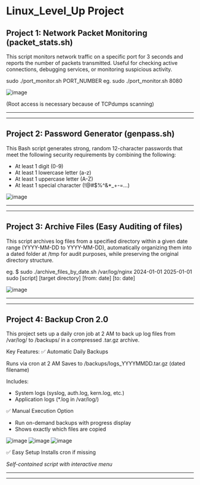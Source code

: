# Linux_Level_Up Project

Project 1: Network Packet Monitoring (packet_stats.sh)
-------------------------------------------------------------------
This script monitors network traffic on a specific port for 3 seconds and reports the number of packets transmitted. Useful for checking active connections, debugging services, or monitoring suspicious activity.

sudo ./port_monitor.sh PORT_NUMBER eg.  sudo ./port_monitor.sh 8080

![image](https://github.com/user-attachments/assets/296622cb-1486-4e7c-a01c-0ffb939e882a)


(Root access is necessary because of TCPdumps scanning)

-----------------------------------------------------------------------------
-----------------------------------------------------------------------------

Project 2: Password Generator (genpass.sh) 
-----------------------------------------------------------------------
This Bash script generates strong, random 12-character passwords that meet the following security requirements by combining the following:
  * At least 1 digit (0-9)
  * At least 1 lowercase letter (a-z)
  * At least 1 uppercase letter (A-Z)
  * At least 1 special character (!@#$%^&*_+-=...)

![image](https://github.com/user-attachments/assets/1ffd1fd2-631d-41d2-89e8-b4cc355f561d)

-----------------------------------------------------------------------------------------------------------
----------------------------------------------------------------------------------------------------------- 

Project 3: Archive Files (Easy Auditing of files)
-----------------------------------------------------------------------
This script archives log files from a specified directory within a given date range (YYYY-MM-DD to YYYY-MM-DD), automatically organizing them into a dated folder at /tmp for audit purposes, while preserving the original directory structure.

eg. $ sudo ./archive_files_by_date.sh /var/log/nginx 2024-01-01 2025-01-01 </br>
       sudo [script] [target directory] [from: date] [to: date]

![image](https://github.com/user-attachments/assets/08aad6b5-b71e-497f-9c2e-6275c1aa0608)


-----------------------------------------------------------------------------------------------------------
-----------------------------------------------------------------------------------------------------------

Project 4: Backup Cron 2.0
-----------------------------------------------------------------------

This project sets up a daily cron job at 2 AM to back up log files from /var/log/ to /backups/ in a compressed .tar.gz archive.

Key Features:
✅ Automatic Daily Backups

Runs via cron at 2 AM
Saves to /backups/logs_YYYYMMDD.tar.gz (dated filename)

Includes:
* System logs (syslog, auth.log, kern.log, etc.)
* Application logs (*.log in /var/log/)

✅ Manual Execution Option

* Run on-demand backups with progress display
*  Shows exactly which files are copied

![image](https://github.com/user-attachments/assets/43b2070e-bf0e-4e3e-ac0d-0fcc9094744b)
![image](https://github.com/user-attachments/assets/fbc26926-99f1-4918-acc4-0e0295491bb3)
![image](https://github.com/user-attachments/assets/ed724ef4-b862-4844-ba9c-38f838c8ad17)

✅ Easy Setup
Installs cron if missing

<i> Self-contained script with interactive menu <i/>

-----------------------------------------------------------------------------------------------------------
-----------------------------------------------------------------------------------------------------------

